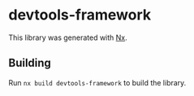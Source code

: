 # devtools-framework

This library was generated with [Nx](https://nx.dev).

## Building

Run `nx build devtools-framework` to build the library.
